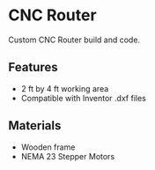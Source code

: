 # CNC Router

Custom CNC Router build and code.

## Features

- 2 ft by 4 ft working area
- Compatible with Inventor .dxf files

## Materials
- Wooden frame
- NEMA 23 Stepper Motors
